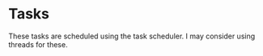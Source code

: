 <!--
  Spile Minecraft Server
  Copyright (C) 2020 The Spile Developers
  
  This program is free software: you can redistribute it and/or modify
  it under the terms of the GNU Lesser General Public License as published by
  the Free Software Foundation, either version 3 of the License, or
  (at your option) any later version.
  
  This program is distributed in the hope that it will be useful,
  but WITHOUT ANY WARRANTY; without even the implied warranty of
  MERCHANTABILITY or FITNESS FOR A PARTICULAR PURPOSE.  See the
  GNU Lesser General Public License for more details.
  
  You should have received a copy of the GNU Lesser General Public License
  along with this program.  If not, see <https: //www.gnu.org/licenses/>.
-->

# Tasks

These tasks are scheduled using the task scheduler. I may consider using threads for these.
